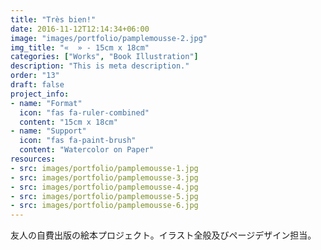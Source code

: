 ```yaml
---
title: "Très bien!"
date: 2016-11-12T12:14:34+06:00
image: "images/portfolio/pamplemousse-2.jpg"
img_title: "«  » - 15cm x 18cm"
categories: ["Works", "Book Illustration"]
description: "This is meta description."
order: "13"
draft: false
project_info:
- name: "Format"
  icon: "fas fa-ruler-combined"
  content: "15cm x 18cm"
- name: "Support"
  icon: "fas fa-paint-brush"
  content: "Watercolor on Paper"
resources:
- src: images/portfolio/pamplemousse-1.jpg
- src: images/portfolio/pamplemousse-3.jpg
- src: images/portfolio/pamplemousse-4.jpg
- src: images/portfolio/pamplemousse-5.jpg
- src: images/portfolio/pamplemousse-6.jpg
---
```

友人の自費出版の絵本プロジェクト。イラスト全般及びページデザイン担当。
